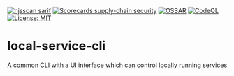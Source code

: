 [![njsscan sarif](https://github.com/devanks/local-service-cli/actions/workflows/njsscan-analysis.yml/badge.svg)](https://github.com/devanks/local-service-cli/actions/workflows/njsscan-analysis.yml) [![Scorecards supply-chain security](https://github.com/devanks/local-service-cli/actions/workflows/scorecards-analysis.yml/badge.svg)](https://github.com/devanks/local-service-cli/actions/workflows/scorecards-analysis.yml) [![OSSAR](https://github.com/devanks/local-service-cli/actions/workflows/ossar-analysis.yml/badge.svg)](https://github.com/devanks/local-service-cli/actions/workflows/ossar-analysis.yml) [![CodeQL](https://github.com/devanks/local-service-cli/actions/workflows/codeql-analysis.yml/badge.svg?branch=main)](https://github.com/devanks/local-service-cli/actions/workflows/codeql-analysis.yml) [![License: MIT](https://img.shields.io/badge/License-MIT-yellow.svg)](https://opensource.org/licenses/MIT)
# local-service-cli
A common CLI with a UI interface which can control locally running services
